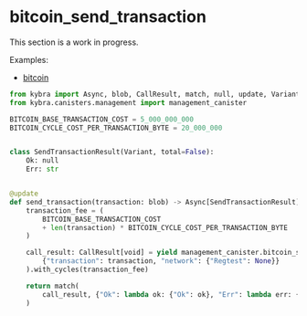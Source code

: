 # bitcoin_send_transaction

This section is a work in progress.

Examples:

-   [bitcoin](https://github.com/demergent-labs/kybra/tree/main/examples/bitcoin)

```python
from kybra import Async, blob, CallResult, match, null, update, Variant, void
from kybra.canisters.management import management_canister

BITCOIN_BASE_TRANSACTION_COST = 5_000_000_000
BITCOIN_CYCLE_COST_PER_TRANSACTION_BYTE = 20_000_000


class SendTransactionResult(Variant, total=False):
    Ok: null
    Err: str


@update
def send_transaction(transaction: blob) -> Async[SendTransactionResult]:
    transaction_fee = (
        BITCOIN_BASE_TRANSACTION_COST
        + len(transaction) * BITCOIN_CYCLE_COST_PER_TRANSACTION_BYTE
    )

    call_result: CallResult[void] = yield management_canister.bitcoin_send_transaction(
        {"transaction": transaction, "network": {"Regtest": None}}
    ).with_cycles(transaction_fee)

    return match(
        call_result, {"Ok": lambda ok: {"Ok": ok}, "Err": lambda err: {"Err": err}}
    )
```
